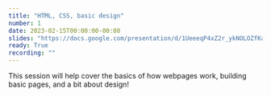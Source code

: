 ```yaml
---
title: "HTML, CSS, basic design"
number: 1
date: 2023-02-15T00:00:00-00:00
slides: "https://docs.google.com/presentation/d/1UeeeqP4xZ2r_ykNOLOZfKaOWVbhgrW9bHaAn81_3CGQ/edit?usp=sharing"
ready: True
recording: ""
---
```


This session will help cover the basics of how webpages work, building basic pages, and a bit about design!